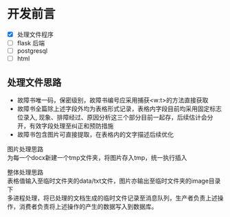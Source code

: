 # 开发前言  

- [x] 处理文件程序  
- [ ] flask 后端  
- [ ] postgresql  
- [ ] html  

## 处理文件思路  

- 故障书唯一码，保密级别，故障书编号应采用捕获<w:t>的方法直接获取  
- 故障书全篇除上述字段外均为表格形式记录，表格内字段目前均采用固定标志位录入, 现象、排障经过、原因分析这三个部分目前一起存，后续估计会分开，有效字段处理至纠正和预防措施
- 故障书包含图片可直接提取，在表格内的文字描述后续优化 

图片处理思路  
为每一个docx新建一个tmp文件夹，将图片存入tmp，统一执行插入  

整体处理思路  
表格值输入至临时文件夹的data/txt文件，图片亦输出至临时文件夹的image目录下  
多进程处理，将已处理的文档生成的临时文件记录至消息队列，生产者负责上述操作，消费者负责将上述操作的产生的数据写入到数据库。
